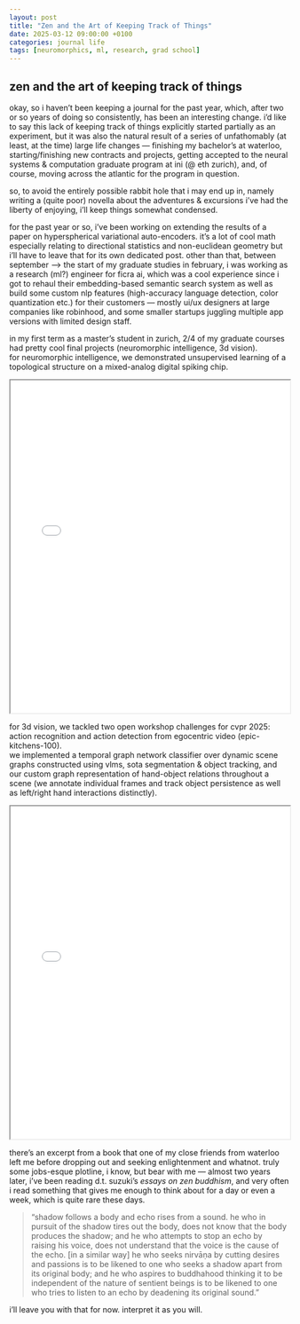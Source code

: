 ```yaml
---
layout: post
title: "Zen and the Art of Keeping Track of Things"
date: 2025-03-12 09:00:00 +0100
categories: journal life
tags: [neuromorphics, ml, research, grad school]
---
```


## zen and the art of keeping track of things

okay, so i haven’t been keeping a journal for the past year, which, after two or so years of doing so consistently, has been an interesting change. i’d like to say this lack of keeping track of things explicitly started partially as an experiment, but it was also the natural result of a series of unfathomably (at least, at the time) large life changes — finishing my bachelor’s at waterloo, starting/finishing new contracts and projects, getting accepted to the neural systems & computation graduate program at ini (@ eth zurich), and, of course, moving across the atlantic for the program in question.

so, to avoid the entirely possible rabbit hole that i may end up in, namely writing a (quite poor) novella about the adventures & excursions i’ve had the liberty of enjoying, i’ll keep things somewhat condensed. 

for the past year or so, i’ve been working on extending the results of a paper on hyperspherical variational auto-encoders. it’s a lot of cool math especially relating to directional statistics and non-euclidean geometry but i’ll have to leave that for its own dedicated post. other than that, between september —> the start of my graduate studies in february, i was working as a research (ml?) engineer for ficra ai, which was a cool experience since i got to rehaul their embedding-based semantic search system as well as build some custom nlp features (high-accuracy language detection, color quantization etc.) for their customers — mostly ui/ux designers at large companies like robinhood, and some smaller startups juggling multiple app versions with limited design staff.

in my first term as a master’s student in zurich, 2/4 of my graduate courses had pretty cool final projects (neuromorphic intelligence, 3d vision).  
for neuromorphic intelligence, we demonstrated unsupervised learning of a topological structure on a mixed-analog digital spiking chip.

<iframe src="/assets/pdf/ni-final-report.pdf" width="100%" height="600px"></iframe>

for 3d vision, we tackled two open workshop challenges for cvpr 2025: action recognition and action detection from egocentric video (epic-kitchens-100).  
we implemented a temporal graph network classifier over dynamic scene graphs constructed using vlms, sota segmentation & object tracking, and our custom graph representation of hand-object relations throughout a scene (we annotate individual frames and track object persistence as well as left/right hand interactions distinctly).

<iframe src="/assets/pdf/3dv-final-report.pdf" width="100%" height="600px"></iframe>

there’s an excerpt from a book that one of my close friends from waterloo left me before dropping out and seeking enlightenment and whatnot. truly some jobs-esque plotline, i know, but bear with me — almost two years later, i’ve been reading d.t. suzuki’s *essays on zen buddhism*, and very often i read something that gives me enough to think about for a day or even a week, which is quite rare these days.

> “shadow follows a body and echo rises from a sound. he who in pursuit of the shadow tires out the body, does not know that the body produces the shadow; and he who attempts to stop an echo by raising his voice, does not understand that the voice is the cause of the echo. [in a similar way] he who seeks nirvāṇa by cutting desires and passions is to be likened to one who seeks a shadow apart from its original body; and he who aspires to buddhahood thinking it to be independent of the nature of sentient beings is to be likened to one who tries to listen to an echo by deadening its original sound.”

i’ll leave you with that for now. interpret it as you will.

